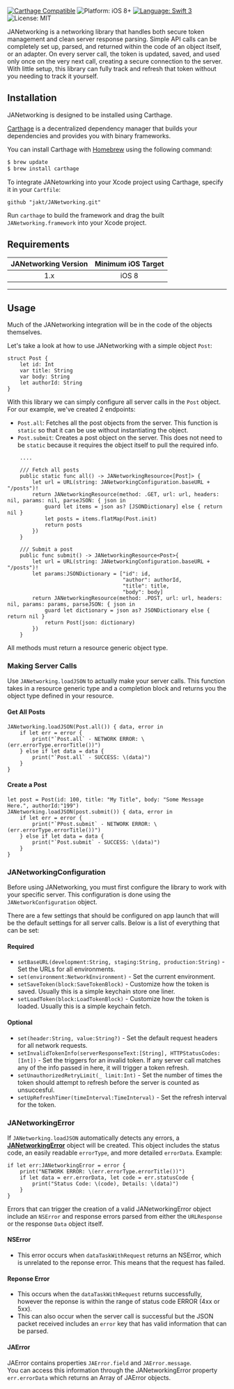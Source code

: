 
[![Carthage Compatible](https://img.shields.io/badge/Carthage-compatible-4BC51D.svg?style=flat)](https://github.com/Carthage/Carthage)
![Platform: iOS 8+](https://img.shields.io/badge/platform-iOS%208%2B-blue.svg?style=flat)
[![Language: Swift 3](https://img.shields.io/badge/language-swift%203-4BC51D.svg?style=flat)](https://developer.apple.com/swift)
![License: MIT](http://img.shields.io/badge/license-MIT-lightgrey.svg?style=flat)

JANetworking is a networking library that handles both secure token management and clean server response parsing. Simple API calls can be completely set up, parsed, and returned within the code of an object itself, or an adapter. On every server call, the token is updated, saved, and used only once on the very next call, creating a secure connection to the server. With little setup, this library can fully track and refresh that token without you needing to track it yourself.

## Installation
JANetworking is designed to be installed using Carthage.

[Carthage](https://github.com/Carthage/Carthage) is a decentralized dependency manager that builds your dependencies and provides you with binary frameworks.

You can install Carthage with [Homebrew](http://brew.sh/) using the following command:

```bash
$ brew update
$ brew install carthage
```

To integrate JANetowrking into your Xcode project using Carthage, specify it in your `Cartfile`:

```ogdl
github "jakt/JANetworking.git"
```

Run `carthage` to build the framework and drag the built `JANetworking.framework` into your Xcode project.

## Requirements

| JANetworking Version | Minimum iOS Target |
|:--------------------:|:---------------------------:|
| 1.x | iOS 8 |

---

## Usage
Much of the JANetworking integration will be in the code of the objects themselves.  

Let's take a look at how to use JANetworking with a simple object `Post`:

```
struct Post {
    let id: Int
    var title: String
    var body: String
    let authorId: String
}
```

With this library we can simply configure all server calls in the `Post` object. For our example, we've created 2 endpoints:  
- `Post.all`: Fetches all the post objects from the server. This function is `static` so that it can be use without instantiating the object.   
- `Post.submit`: Creates a post object on the server. This does not need to be `static` because it requires the object itself to pull the required info.
```
    ....
    
    /// Fetch all posts
    public static func all() -> JANetworkingResource<[Post]> {
        let url = URL(string: JANetworkingConfiguration.baseURL + "/posts")!
        return JANetworkingResource(method: .GET, url: url, headers: nil, params: nil, parseJSON: { json in
            guard let items = json as? [JSONDictionary] else { return nil }
            let posts = items.flatMap(Post.init)
            return posts
        })
    }
    
    /// Submit a post
    public func submit() -> JANetworkingResource<Post>{
        let url = URL(string: JANetworkingConfiguration.baseURL + "/posts")!
        let params:JSONDictionary = ["id": id,
                                     "author": authorId,
                                     "title": title,
                                     "body": body]
        return JANetworkingResource(method: .POST, url: url, headers: nil, params: params, parseJSON: { json in
            guard let dictionary = json as? JSONDictionary else { return nil }
            return Post(json: dictionary)
        })
    }
```
All methods must return a resource generic object type.
### Making Server Calls
Use `JANetworking.loadJSON` to actually make your server calls. This function takes in a resource generic type and a completion block and returns you the object type defined in your resource.

#### Get All Posts
```
JANetworking.loadJSON(Post.all()) { data, error in
    if let err = error {
        print("`Post.all` - NETWORK ERROR: \(err.errorType.errorTitle())")
    } else if let data = data {
        print("`Post.all` - SUCCESS: \(data)")
    }
}
```
#### Create a Post
```
let post = Post(id: 100, title: "My Title", body: "Some Message Here.", authorId:"199")
JANetworking.loadJSON(post.submit()) { data, error in
    if let err = error {
        print("`PPost.submit` - NETWORK ERROR: \(err.errorType.errorTitle())")
    } else if let data = data {
        print("`Post.submit` - SUCCESS: \(data)")
    }
}
```

### JANetworkingConfiguration
Before using JANetworking, you must first configure the library to work with your specific server. This configuration is done using the `JANetworkConfiguration` object.

There are a few settings that should be configured on app launch that will be the default settings for all server calls. Below is a list of everything that can be set:

#### Required
- `setBaseURL(development:String, staging:String, production:String)` - Set the URLs for all environments.
- `set(environment:NetworkEnvironment)` - Set the current environment.
- `setSaveToken(block:SaveTokenBlock)` - Customize how the token is saved. Usually this is a simple keychain store one liner.
- `setLoadToken(block:LoadTokenBlock)` - Customize how the token is loaded. Usually this is a simple keychain fetch.

#### Optional
- `set(header:String, value:String?)` - Set the default request headers for all network requests.
- `setInvalidTokenInfo(serverResponseText:[String], HTTPStatusCodes:[Int])` - Set the triggers for an invalid token. If any server call matches any of the info passed in here, it will trigger a token refresh.
- `setUnauthorizedRetryLimit(_ limit:Int)` - Set the number of times the token should attempt to refresh before the server is counted as unsuccesful.
- `setUpRefreshTimer(timeInterval:TimeInterval)` - Set the refresh interval for the token.

### JANetworkingError
If `JANetworking.loadJSON` automatically detects any errors, a **[JANetworkingError](/JANetworking/JANetworkingError.swift)** object will be created. This object includes the status code, an easily readable `errorType`, and more detailed `errorData`. Example:
```
if let err:JANetworkingError = error {
    print("NETWORK ERROR: \(err.errorType.errorTitle())")
    if let data = err.errorData, let code = err.statusCode {
        print("Status Code: \(code), Details: \(data)")
    }
}
```
Errors that can trigger the creation of a valid JANetworkingError object include an `NSError` and response errors parsed from either the `URLResponse` or the response `Data` object itself.

#### NSError
- This error occurs when `dataTaskWithRequest` returns an NSError, which is unrelated to the reponse error. This means that the request has failed.

#### Reponse Error
 - This occurs when the `dataTaskWithRequest` returns successfully, however the reponse is within the range of status code ERROR (4xx or 5xx).
 - This can also occur when the server call is successful but the JSON packet received includes an `error` key that has valid information that can be parsed.

#### JAError
JAError contains properties `JAError.field` and `JAError.message`.  
You can access this information through the JANetworkingError property `err.errorData` which returns an Array of JAError objects. 
 

